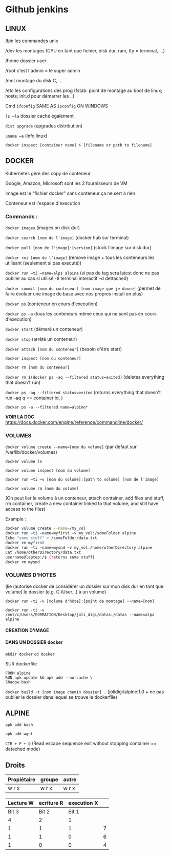 # Github jenkins 

## LINUX 

/bin les commandes unix 

/dev les montages (CPU en tant que fichier, disk dur, ram, tty = terminal, ...) 

/home dossier user 

/root c'est l'admin = le super admin 

/mnt montage du disk C, ... 

/etc les configurations des prog (fstab: point de montage au boot de linux; hosts; init.d  pour démarrer les ..) 

Cmd `ifconfig` SAME AS `ipconfig` ON WINDOWS 

`ls –la` dossier caché également 

`dist upgrade` (upgrades distribution) 

`uname –a` (info linux) 

`docker inspect [container name] > [filename or path to filename]` 

## DOCKER 

Kubernetes gère des copy de conteneur 

Google, Amazon, Microsoft sont les 3 fournisseurs de VM 

Image est le "fichier docker" sans conteneur ça ne sert à rien 

Conteneur est l'espace d'execution 

### Commands : 

`docker images` (images on disk dur) 

`docker search [nom de l'image]` (docker hub sur terminal) 

`docker pull [nom de l'image]:[version]` (stock l'image sur disk dur) 

`docker rmi [nom de l'image]` (remove image + tous les conteneurs les utilisant (seulement si pas executé)) 

`docker run –ti –name=alps alpine` (si pas de tag sera latest donc ne pas oublier au cas si utilisé -ti terminal interactif –d dettached) 

`docker commit [nom du conteneur] [nom image que je donne]` (permet de faire évoluer une image de base avec nos propres install en plus) 

`docker ps` (conteneur en cours d'execution) 

`docker ps –a` (tous les conteneurs même ceux qui ne sont pas en cours d'execution) 

`docker start` (démaré un conteneur) 

`docker stop` (arrêté un conteneur) 

`docker attach [nom du conteneur]` (besoin d'être start) 

`docker inspect [nom du conteneur]` 

`docker rm [nom du conteneur]` 

`docker rm $(docker ps -aq --filtered status=exited)` (deletes everything that doesn't run) 

`docker ps -aq --filtered status=exited` (returns everything that doesn't run –aq q == container id, ) 

`docker ps -a --filtered name=alpine*` 

**VOIR LA DOC** https://docs.docker.com/engine/reference/commandline/docker/ 

### VOLUMES 

`docker volume create --name=[nom du volume]` (par defaut sur /var/lib/docker/volumes) 

`docker volume ls` 

`docker volume inspect [nom du volume]` 

`docker run –ti –v [nom du volume]:[path to volume] [nom de l'image]` 

`docker volume rm [nom du volume]` 

(On peut lier le volume à un conteneur, attach container, add files and stuff, rm container, create a new container linked to that volume, and still have access to the files) 

Example : 
```bash
docker volume create --name=/my_vol 
docker run –ti –name=myfirst –v my_vol:/someFolder alpine 
Echo "some stuff" > /someFolder/data.txt 
docker rm myfirst 
docker run –ti –name=mysnd –v my_vol:/home/otherDirectory alpine 
Cat /home/otherDirectory/data.txt 
username@laptop:/$ (returns some stuff) 
docker rm mysnd
```

### VOLUMES D'HOTES
(lie (autorise docker de considérer un dossier sur mon disk dur en tant que volume) le dossier (e.g. C:\User\...) à un volume) 

`docker run -ti -v [volume d'hôte]:[point de montage] --name=[nom]` 

`docker run -ti -v /mnt/c/Users/FORMATION/Desktop/joli_digi/datas:/datas --name=alpa alpine`

#### CREATION D'IMAGE 
#### DANS UN DOSSIER docker 

`mkdir docker`
`cd docker` 

SUR dockerfile
 
```docker
FROM alpine 
RUN apk update && apk add --no-cache \ 
Shadow bash
```

 

`docker build -t [nom image chemin dossier] .` (jolidigi/alpine:1.0 + ne pas oublier le dossier dans lequel se trouve le dockerfile) 

 

 

## ALPINE 

`apk add bash`

`apk add wget`

 

`CTR + P + Q` (Read escape sequence exit without stopping container == detached mode) 


## Droits 

 

Propiétaire  | groupe | autre | 
------------ | -----  | ----- |
w r x        | w r x  | w r x |


Lecture W | ecriture R  | execution X ||
-----     | -----       | -----       |-|
Bit 3     | Bit 2       | Bit 1       ||
4         | 2           | 1           ||
1         | 1           | 1           | 7 |
1         | 1           | 0           | 6 |
1         | 0           | 0           | 4 |

